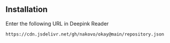## Installation

Enter the following URL in Deepink Reader

```
https://cdn.jsdelivr.net/gh/nakovo/okay@main/repository.json
```
